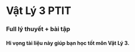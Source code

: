 # Vật Lý 3 PTIT
### Full lý thuyết + bài tập
#### Hi vọng tài liệu này giúp bạn học tốt môn Vật Lý 3.
